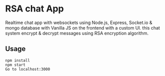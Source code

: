 # RSA chat App
Realtime chat app with websockets using Node.js, Express, Socket.io & mongo database with Vanilla JS on the frontend with a custom UI. this chat system encrypt & decrypt messages using RSA encryption algorithm.

## Usage
```
npm install
npm start
Go to localhost:3000
```
